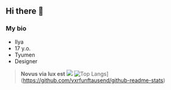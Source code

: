## Hi there 👋

### My bio
- Ilya
- 17 y.o.
- Tyumen
- Designer


> **Novus via lux est**
![](https://media.discordapp.net/attachments/906537924999405568/1352189976489627708/latest.png?ex=67dd1c8c&is=67dbcb0c&hm=1e12bf186fb9ed56c19795503c149bc6689d797b87444350c2c1af92edf45e47&=&format=webp&quality=lossless)
![Top Langs](https://github-readme-stats.vercel.app/api/top-langs/?username=vxrfunftausend)](https://github.com/vxrfunftausend/github-readme-stats)


